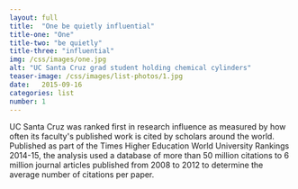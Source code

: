 ```yaml
---
layout: full
title:  "One be quietly influential"
title-one: "One"
title-two: "be quietly"
title-three: "influential"
img: /css/images/one.jpg
alt: "UC Santa Cruz grad student holding chemical cylinders"
teaser-image: /css/images/list-photos/1.jpg
date:   2015-09-16
categories: list
number: 1
---
```

UC Santa Cruz was ranked first in research influence as measured by how often its faculty's published work is cited by scholars around the world. Published as part of the Times Higher Education World University Rankings 2014-15, the analysis used a database of more than 50 million citations to 6 million journal articles published from 2008 to 2012 to determine the average number of citations per paper.
